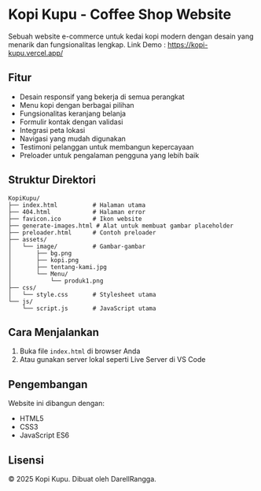 # Kopi Kupu - Coffee Shop Website

Sebuah website e-commerce untuk kedai kopi modern dengan desain yang menarik dan fungsionalitas lengkap.
Link Demo : https://kopi-kupu.vercel.app/

## Fitur

- Desain responsif yang bekerja di semua perangkat
- Menu kopi dengan berbagai pilihan
- Fungsionalitas keranjang belanja
- Formulir kontak dengan validasi
- Integrasi peta lokasi
- Navigasi yang mudah digunakan
- Testimoni pelanggan untuk membangun kepercayaan
- Preloader untuk pengalaman pengguna yang lebih baik

## Struktur Direktori

```
KopiKupu/
├── index.html          # Halaman utama
├── 404.html            # Halaman error
├── favicon.ico         # Ikon website
├── generate-images.html # Alat untuk membuat gambar placeholder
├── preloader.html      # Contoh preloader
├── assets/
│   └── image/          # Gambar-gambar
│       ├── bg.png
│       ├── kopi.png
│       ├── tentang-kami.jpg
│       └── Menu/
│           └── produk1.png
├── css/
│   └── style.css       # Stylesheet utama
└── js/
    └── script.js       # JavaScript utama
```

## Cara Menjalankan

1. Buka file `index.html` di browser Anda
2. Atau gunakan server lokal seperti Live Server di VS Code

## Pengembangan

Website ini dibangun dengan:
- HTML5
- CSS3
- JavaScript ES6

## Lisensi

&copy; 2025 Kopi Kupu. Dibuat oleh DarellRangga.
